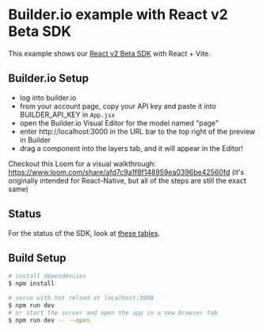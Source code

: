 # Builder.io example with React v2 Beta SDK

This example shows our [React v2 Beta SDK](/packages/sdks/output/react) with React + Vite.

## Builder.io Setup

- log into builder.io
- from your account page, copy your API key and paste it into BUILDER_API_KEY in `App.jsx`
- open the Builder.io Visual Editor for the model named "page"
- enter http://localhost:3000 in the URL bar to the top right of the preview in Builder
- drag a component into the layers tab, and it will appear in the Editor!

Checkout this Loom for a visual walkthrough: https://www.loom.com/share/afd7c9a1f8f148959ea0396be42560fd (it's originally intended for React-Native, but all of the steps are still the exact same)

## Status

For the status of the SDK, look at [these tables](/packages/sdks/README.md#feature-implementation).

## Build Setup

```bash
# install dependencies
$ npm install

# serve with hot reload at localhost:3000
$ npm run dev
# or start the server and open the app in a new browser tab
$ npm run dev -- --open
```
